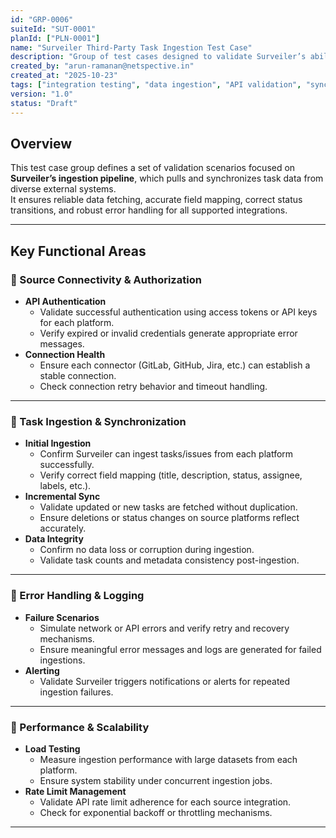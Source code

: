 ```yaml
---
id: "GRP-0006"
suiteId: "SUT-0001"
planId: ["PLN-0001"]
name: "Surveiler Third-Party Task Ingestion Test Case"
description: "Group of test cases designed to validate Surveiler’s ability to ingest and synchronize tasks from multiple third-party platforms such as GitLab, GitHub, Xray, Jira, Azure, AWS, OpenProject, and GCP(Google Cloud Platform), ensuring consistent data mapping, performance, and reliability."
created_by: "arun-ramanan@netspective.in"
created_at: "2025-10-23"
tags: ["integration testing", "data ingestion", "API validation", "sync verification"]
version: "1.0"
status: "Draft"
---
```


## Overview

This test case group defines a set of validation scenarios focused on **Surveiler’s ingestion pipeline**, which pulls and synchronizes task data from diverse external systems.  
It ensures reliable data fetching, accurate field mapping, correct status transitions, and robust error handling for all supported integrations.

---

## Key Functional Areas

### 🔹 Source Connectivity & Authorization
- **API Authentication**
  - Validate successful authentication using access tokens or API keys for each platform.
  - Verify expired or invalid credentials generate appropriate error messages.
- **Connection Health**
  - Ensure each connector (GitLab, GitHub, Jira, etc.) can establish a stable connection.
  - Check connection retry behavior and timeout handling.

---

### 🔹 Task Ingestion & Synchronization
- **Initial Ingestion**
  - Confirm Surveiler can ingest tasks/issues from each platform successfully.
  - Verify correct field mapping (title, description, status, assignee, labels, etc.).
- **Incremental Sync**
  - Validate updated or new tasks are fetched without duplication.
  - Ensure deletions or status changes on source platforms reflect accurately.
- **Data Integrity**
  - Confirm no data loss or corruption during ingestion.
  - Validate task counts and metadata consistency post-ingestion.

---

### 🔹 Error Handling & Logging
- **Failure Scenarios**
  - Simulate network or API errors and verify retry and recovery mechanisms.
  - Ensure meaningful error messages and logs are generated for failed ingestions.
- **Alerting**
  - Validate Surveiler triggers notifications or alerts for repeated ingestion failures.

---

### 🔹 Performance & Scalability
- **Load Testing**
  - Measure ingestion performance with large datasets from each platform.
  - Ensure system stability under concurrent ingestion jobs.
- **Rate Limit Management**
  - Validate API rate limit adherence for each source integration.
  - Check for exponential backoff or throttling mechanisms.

---


